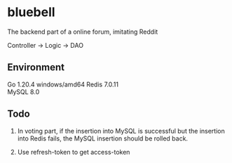 # bluebell
The backend part of a online forum, imitating Reddit

Controller -> Logic -> DAO

## Environment
Go 1.20.4 windows/amd64
Redis 7.0.11  
MySQL 8.0

## Todo
1. In voting part, if the insertion into MySQL is successful but the insertion 
into Redis fails, the MySQL insertion should be rolled back.

2. Use refresh-token to get access-token